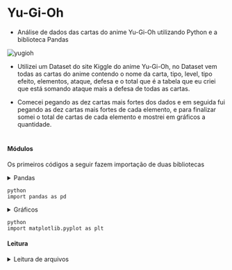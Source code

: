 # Yu-Gi-Oh
- Análise de dados das cartas do anime Yu-Gi-Oh utilizando Python e a biblioteca Pandas

![yugioh](https://user-images.githubusercontent.com/51414398/76413026-709dcc80-6373-11ea-851a-83b4d50b0194.jpg)

- Utilizei um Dataset do site Kiggle do anime Yu-Gi-Oh, no Dataset vem todas as cartas do anime contendo o nome da carta, tipo, level, tipo efeito, elementos, ataque, defesa e o total que é a tabela que eu criei que está somando ataque mais a defesa de todas as cartas.

- Comecei pegando as dez cartas mais fortes dos dados e em seguida fui pegando as dez cartas mais fortes de cada elemento, e para finalizar somei o total de cartas de cada elemento e mostrei em gráficos a quantidade.<h1>



#### Módulos

Os primeiros códigos a seguir fazem importação de duas bibliotecas

<details><summary>Pandas</summary>
Este módulo tem a função de trazer ferramentas para analise de dados.
</details>

```
python
import pandas as pd
```
<details><summary>Gráficos</summary>
Este módulo serve para fazer exibição de gráficos conforme as estatísticas dos seus dados.
</details>

```
python
import matplotlib.pyplot as plt
```

#### Leitura

<details><summary>Leitura de arquivos</summary
Aqui está criando uma variável, em seguida faz a leitura do arquivo.
</details>

```
python
df = pd.read_csv('card_data.csv')
```

#### Colunas

<details><summary>Pritando colunas</summary>
Aqui está printando as colunas do arquivo.
</details>

```
print(df.columns)
```














## Enjoy :)!
